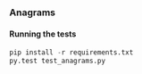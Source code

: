 ### Anagrams

#### Running the tests


```python
pip install -r requirements.txt
py.test test_anagrams.py
```
